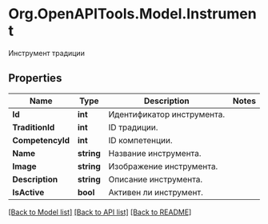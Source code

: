 # Org.OpenAPITools.Model.Instrument
Инструмент традиции

## Properties

Name | Type | Description | Notes
------------ | ------------- | ------------- | -------------
**Id** | **int** | Идентификатор инструмента. | 
**TraditionId** | **int** | ID традиции. | 
**CompetencyId** | **int** | ID компетенции. | 
**Name** | **string** | Название инструмента. | 
**Image** | **string** | Изображение инструмента. | 
**Description** | **string** | Описание инструмента. | 
**IsActive** | **bool** | Активен ли инструмент. | 

[[Back to Model list]](../README.md#documentation-for-models) [[Back to API list]](../README.md#documentation-for-api-endpoints) [[Back to README]](../README.md)

